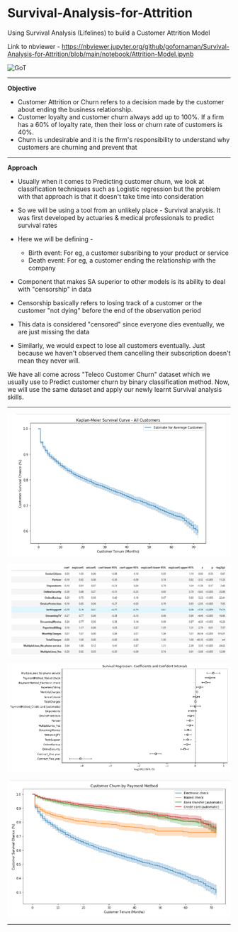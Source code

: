 # Survival-Analysis-for-Attrition
Using Survival Analysis (Lifelines) to build a Customer Attrition Model

Link to nbviewer - https://nbviewer.jupyter.org/github/gofornaman/Survival-Analysis-for-Attrition/blob/main/notebook/Attrition-Model.ipynb

![GoT](https://media.giphy.com/media/l0K3Z4QU2TLMsw4sE/giphy.gif)

-----------

<b> Objective </b>
  - Customer Attrition or Churn refers to a decision made by the customer about ending the business relationship.
  - Customer loyalty and customer churn always add up to 100%. If a firm has a 60% of loyalty rate, then their loss or churn rate of customers is 40%.
  - Churn is undesirable and it is the firm's responsibility to understand why customers are churning and prevent that
-----------

<b> Approach </b>
  - Usually when it comes to Predicting customer churn, we look at classification techniques such as Logistic regression but the problem with that approach is that it doesn't take time into consideration
  - So we will be using a tool from an unlikely place - Survival analysis. It was first developed by actuaries & medical professionals to predict survival rates
  - Here we will be defining -
       * Birth event: For eg, a customer subsribing to your product or service
       * Death event: For eg, a customer ending the relationship with the company

  - Component that makes SA superior to other models is its ability to deal with "censorship" in data
  - Censorship basically refers to losing track of a customer or the customer "not dying" before the end of the observation period
  - This data is considered "censored" since everyone dies eventually, we are just missing the data
  - Similarly, we would expect to lose all customers eventually. Just because we haven't observed them cancelling their subscription doesn't mean they never will.

We have all come across "Teleco Customer Churn" dataset which we usually use to Predict customer churn by binary classification method.
Now, we will use the same dataset and apply our newly learnt Survival analysis skills.

-----------

![Kaplan-Meier Survival Curve](https://github.com/gofornaman/Survival-Analysis-for-Attrition/blob/main/img/S1.PNG)

![Coeff](https://github.com/gofornaman/Survival-Analysis-for-Attrition/blob/main/img/S2.PNG)

![Survival Regression](https://github.com/gofornaman/Survival-Analysis-for-Attrition/blob/main/img/S3.PNG)

![Customer Churn by Payment method](https://github.com/gofornaman/Survival-Analysis-for-Attrition/blob/main/img/S4.PNG)

------------------------------

